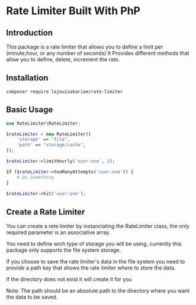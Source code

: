 # Rate Limiter Built With PhP

## Introduction

This package is a rate limiter that allows you to define a limit per (minute,hour, or any number of seconds)
It Provides different methods that allow you to define, delete, increment the rate.

## Installation

```
composer require lajouizakariae/rate-limiter
```

## Basic Usage

```php
use RateLimiter\RateLimiter;

$rateLimiter = new RateLimiter([
    'storage' => "file",
    'path' => "storage/cache",
]);

$rateLimiter->limitHourly('user:one', 3);

if ($rateLimiter->tooManyAttempts('user:one')) {
    # Do Something
}

$rateLimiter->hit('user:one');
```

## Create a Rate Limiter

You can create a rete limiter by instanciating the RateLimiter class, the only required parameter is an associative array.

You need to define wich type of storage you will be using, currently this package only supports the file system storage.

If you choose to save the rate limiter's data in the file system you need to provide a path key that shows the rate limiter where to store the data.

If the directory does not exist it will create it for you

Note: The path should be an absolute path to the directory where you want the data to be saved.
